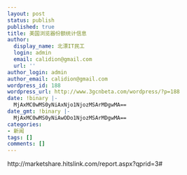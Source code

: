 ```yaml
---
layout: post
status: publish
published: true
title: 美国浏览器份额统计信息
author:
  display_name: 北漂IT民工
  login: admin
  email: calidion@gmail.com
  url: ''
author_login: admin
author_email: calidion@gmail.com
wordpress_id: 188
wordpress_url: http://www.3gcnbeta.com/wordpress/?p=188
date: !binary |-
  MjAxMC0wMS0yNiAxNjo1NjozMSArMDgwMA==
date_gmt: !binary |-
  MjAxMC0wMS0yNiAwODo1NjozMSArMDgwMA==
categories:
- 新闻
tags: []
comments: []
---
```

<p>http:&#47;&#47;marketshare.hitslink.com&#47;report.aspx?qprid=3#</p>
